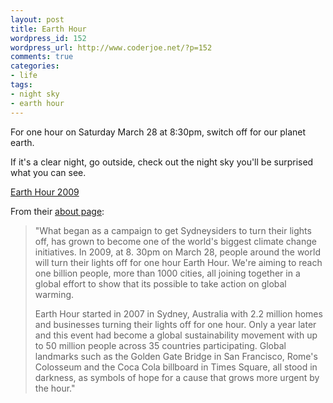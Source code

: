 ```yaml
---
layout: post
title: Earth Hour
wordpress_id: 152
wordpress_url: http://www.coderjoe.net/?p=152
comments: true
categories:
- life
tags:
- night sky
- earth hour
---
```


For one hour on Saturday March 28 at 8:30pm, switch off for our planet earth.

If it's a clear night, go outside, check out the night sky you'll be surprised what you can see.

[Earth Hour 2009](http://www.earthhour.org "Earth Hour 2009")

From their [about page](http://www.earthhour.org/about "about page"):

> "What began as a campaign to get Sydneysiders to turn their lights off, has grown to become one of the world's biggest climate change initiatives. In 2009, at 8. 30pm on March 28, people around the world will turn their lights off for one hour Earth Hour. We're aiming to reach one billion people, more than 1000 cities, all joining together in a global effort to show that its possible to take action on global warming.
>
> Earth Hour started in 2007 in Sydney, Australia with 2.2 million homes and businesses turning their lights off for one hour. Only a year later and this event had become a global sustainability movement with up to 50 million people across 35 countries participating. Global landmarks such as the Golden Gate Bridge in San Francisco, Rome's Colosseum and the Coca Cola billboard in Times Square, all stood in darkness, as symbols of hope for a cause that grows more urgent by the hour."
